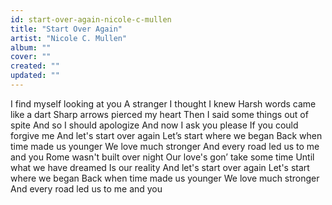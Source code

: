 ```yaml
---
id: start-over-again-nicole-c-mullen
title: "Start Over Again"
artist: "Nicole C. Mullen"
album: ""
cover: ""
created: ""
updated: ""
---
```


I find myself looking at you
A stranger I thought I knew
Harsh words came like a dart
Sharp arrows pierced my heart
Then I said some things out of spite
And so I should apologize
And now I ask you please
If you could forgive me
And let's start over again
Let’s start where we began
Back when time made us younger
We love much stronger
And every road led us to me and you
Rome wasn't built over night
Our love's gon’ take some time
Until what we have drеamed
Is our reality
And let's start ovеr again
Let's start where we began
Back when time made us younger
We love much stronger
And every road led us to me and you